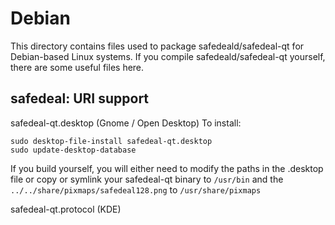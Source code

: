
Debian
====================
This directory contains files used to package safedeald/safedeal-qt
for Debian-based Linux systems. If you compile safedeald/safedeal-qt yourself, there are some useful files here.

## safedeal: URI support ##


safedeal-qt.desktop  (Gnome / Open Desktop)
To install:

	sudo desktop-file-install safedeal-qt.desktop
	sudo update-desktop-database

If you build yourself, you will either need to modify the paths in
the .desktop file or copy or symlink your safedeal-qt binary to `/usr/bin`
and the `../../share/pixmaps/safedeal128.png` to `/usr/share/pixmaps`

safedeal-qt.protocol (KDE)

